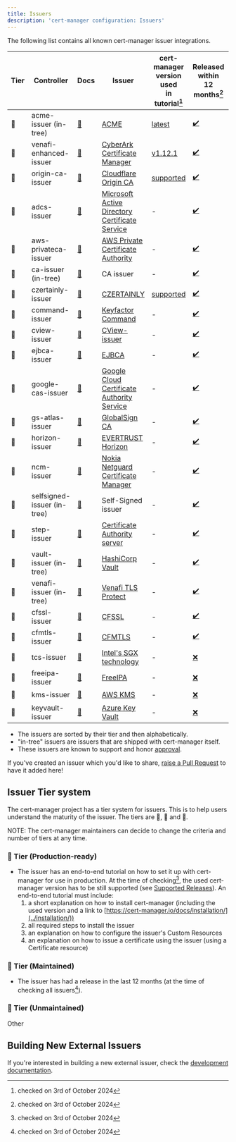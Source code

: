 ```yaml
---
title: Issuers
description: 'cert-manager configuration: Issuers'
---
```


The following list contains all known cert-manager issuer integrations.

<div className="rotate">

| Tier | Controller                  | Docs                                | Issuer                                                                 | cert-manager<br/>version used<br/>in tutorial[^1] | Released within<br/>12 months[^2]    | Is Open Source |
|------|-----------------------------|-------------------------------------|------------------------------------------------------------------------|---------------------------------------------------|--------------------------------------|----------------|
| 🥇   | acme-issuer (in-tree)       | [📄][config:acme-issuer]            | [ACME][ca:acme]                                                        | [latest][production:acme-issuer]                  | [✔️][release:cert-manager]           | ✔️             |
| 🥇   | venafi-enhanced-issuer      | [📄][config:venafi-enhanced-issuer] | [CyberArk Certificate Manager][ca:venafi-enhanced-issuer]                        | [v1.12.1][production:venafi-enhanced-issuer]      | [✔️][release:venafi-enhanced-issuer] | ❌              |
| 🥇   | origin-ca-issuer            | [📄][config:origin-ca-issuer]       | [Cloudflare Origin CA][ca:origin-ca-issuer]                            | [supported][production:origin-ca-issuer]          | [✔️][release:origin-ca-issuer]       | ✔️             |
| 🥈   | adcs-issuer                 | [📄][config:adcs-issuer]            | [Microsoft Active Directory<br/>Certificate Service][ca:adcs-issuer]   | -                                                 | [✔️][release:adcs-issuer]            | ✔️             |
| 🥈   | aws-privateca-issuer        | [📄][config:aws-privateca-issuer]   | [AWS Private Certificate Authority][ca:aws-privateca-issuer]           | -                                                 | [✔️][release:aws-privateca-issuer]   | ✔️             |
| 🥈   | ca-issuer (in-tree)         | [📄][config:ca-issuer]              | CA issuer                                                              | -                                                 | [✔️][release:cert-manager]           | ✔️             |
| 🥈   | czertainly-issuer           | [📄][config:czertainly-issuer]      | [CZERTAINLY][ca:czertainly-issuer]                                     | [supported][production:czertainly-issuer]         | [✔️][release:czertainly-issuer]      | ✔️             |
| 🥈   | command-issuer              | [📄][config:command-issuer]         | [Keyfactor Command][ca:command-issuer]                                 | -                                                 | [✔️][release:command-issuer]         | ✔️             |
| 🥈   | cview-issuer                | [📄][config:cview-issuer]           | [CView-issuer][ca:cview-issuer]                                        | -                                                 | [✔️][release:cview-issuer]           | ❌              |
| 🥈   | ejbca-issuer                | [📄][config:ejbca-issuer]           | [EJBCA][ca:ejbca-issuer]                                               | -                                                 | [✔️][release:ejbca-issuer]           | ✔️             |
| 🥈   | google-cas-issuer           | [📄][config:google-cas-issuer]      | [Google Cloud Certificate<br/>Authority Service][ca:google-cas-issuer] | -                                                 | [✔️][release:google-cas-issuer]      | ✔️             |
| 🥈   | gs-atlas-issuer             | [📄][config:gs-atlas-issuer]        | [GlobalSign CA][ca:gs-atlas-issuer]                                    | -                                                 | [✔️][release:gs-atlas-issuer]        | ✔️             |
| 🥈   | horizon-issuer              | [📄][config:horizon-issuer]         | [EVERTRUST Horizon][ca:horizon-issuer]                                 | -                                                 | [✔️][release:horizon-issuer]         | ✔️             |
| 🥈   | ncm-issuer                  | [📄][config:ncm-issuer]             | [Nokia Netguard Certificate Manager][ca:ncm-issuer]                    | -                                                 | [✔️][release:ncm-issuer]             | ✔️             |
| 🥈   | selfsigned-issuer (in-tree) | [📄][config:selfsigned-issuer]      | Self-Signed issuer                                                     | -                                                 | [✔️][release:cert-manager]           | ✔️             |
| 🥈   | step-issuer                 | [📄][config:step-issuer]            | [Certificate Authority server][ca:step-issuer]                         | -                                                 | [✔️][release:step-issuer]            | ✔️             |
| 🥈   | vault-issuer (in-tree)      | [📄][config:vault-issuer]           | [HashiCorp Vault][ca:vault-issuer]                                     | -                                                 | [✔️][release:cert-manager]           | ✔️             |
| 🥈   | venafi-issuer (in-tree)     | [📄][config:venafi-issuer]          | [Venafi TLS Protect][ca:venafi-issuer]                                 | -                                                 | [✔️][release:cert-manager]           | ✔️             |
| 🥈   | cfssl-issuer                | [📄][config:cfssl-issuer]           | [CFSSL][ca:cfssl-issuer]                                               | -                                                 | [✔️][release:cfssl-issuer]           | ✔️             |
| 🥈   | cfmtls-issuer               | [📄][config:cfmtls-issuer]          | [CFMTLS][ca:cfmtls-issuer]                                             | -                                                 | [✔️][release:cfmtls-issuer]          | ✔️             |
| 🥉   | tcs-issuer                  | [📄][config:tcs-issuer]             | [Intel's SGX technology][ca:tcs-issuer]                                | -                                                 | [❌][release:tcs-issuer]              | ✔️             |
| 🥉   | freeipa-issuer              | [📄][config:freeipa-issuer]         | [FreeIPA][ca:freeipa-issuer]                                           | -                                                 | [❌][release:freeipa-issuer]          | ✔️             |
| 🥉   | kms-issuer                  | [📄][config:kms-issuer]             | [AWS KMS][ca:kms-issuer]                                               | -                                                 | [❌][release:kms-issuer]              | ✔️             |
| 🥉   | keyvault-issuer | [📄][config:keyvault-issuer]        | [Azure Key Vault][ca:keyvault-issuer] | -                                                 | [❌][release:keyvault-issuer]         | ✔️             |

</div>

[production:venafi-enhanced-issuer]: https://docs.venafi.cloud/vaas/k8s-components/c-vei-overview/
[production:acme-issuer]: ../tutorials/getting-started-aks-letsencrypt/README.md
[production:origin-ca-issuer]: https://github.com/cloudflare/origin-ca-issuer/blob/trunk/README.org
[production:czertainly-issuer]: https://docs.czertainly.com/docs/certificate-key/integration-guides/cert-manager-issuer/overview

[//]: # (Configuration docs)

[config:venafi-enhanced-issuer]: https://docs.venafi.cloud/vaas/k8s-components/t-vei-install/
[config:acme-issuer]: ./acme/README.md
[config:aws-privateca-issuer]: https://github.com/cert-manager/aws-privateca-issuer
[config:selfsigned-issuer]: ./selfsigned.md
[config:ca-issuer]: ./ca.md
[config:vault-issuer]: ./vault.md
[config:venafi-issuer]: ./venafi.md
[config:step-issuer]: https://github.com/smallstep/step-issuer
[config:origin-ca-issuer]: https://github.com/cloudflare/origin-ca-issuer
[config:ncm-issuer]: https://github.com/nokia/ncm-issuer
[config:tcs-issuer]: https://github.com/intel/trusted-certificate-issuer
[config:google-cas-issuer]: https://github.com/cert-manager/google-cas-issuer
[config:gs-atlas-issuer]: https://github.com/globalsign/atlas-cert-manager
[config:ejbca-issuer]: https://github.com/Keyfactor/ejbca-cert-manager-issuer
[config:command-issuer]: https://github.com/Keyfactor/command-cert-manager-issuer
[config:horizon-issuer]: https://github.com/evertrust/horizon-issuer
[config:kms-issuer]: https://github.com/Skyscanner/kms-issuer
[config:freeipa-issuer]: https://github.com/guilhem/freeipa-issuer
[config:adcs-issuer]: https://djkormo.github.io/adcs-issuer/
[config:cfssl-issuer]: https://gerrit.wikimedia.org/r/plugins/gitiles/operations/software/cfssl-issuer
[config:cfmtls-issuer]: https://github.com/k8stooling/cfmtls-issuer
[config:cview-issuer]: https://secure-ly.github.io/cview-issuer-chart
[config:czertainly-issuer]: https://docs.czertainly.com/docs/certificate-key/integration-guides/cert-manager-issuer/create-czertainly-issuer
[config:keyvault-issuer]: https://github.com/gonicus/azure-keyvault-issuer

[//]: # (CA docs)

[ca:acme]: https://datatracker.ietf.org/doc/html/rfc8555
[ca:venafi-enhanced-issuer]: https://www.cyberark.com/products/certificate-manager/
[ca:adcs-issuer]: https://docs.microsoft.com/en-us/windows-server/networking/core-network-guide/cncg/server-certs/install-the-certification-authority
[ca:aws-privateca-issuer]: https://aws.amazon.com/certificate-manager/private-certificate-authority/
[ca:command-issuer]: https://www.keyfactor.com/products/command/
[ca:ejbca-issuer]: https://www.ejbca.org/
[ca:google-cas-issuer]: https://cloud.google.com/certificate-authority-service/
[ca:gs-atlas-issuer]: https://www.globalsign.com/en/atlas
[ca:horizon-issuer]: https://evertrust.fr/horizon
[ca:ncm-issuer]: https://www.nokia.com/networks/security-portfolio/netguard/certificate-manager
[ca:step-issuer]: https://github.com/smallstep/certificates
[ca:tcs-issuer]: https://www.intel.com/content/www/us/en/developer/tools/software-guard-extensions/overview.html
[ca:vault-issuer]: https://www.vaultproject.io/
[ca:venafi-issuer]: https://www.cyberark.com/products/certificate-manager/
[ca:cfssl-issuer]: https://github.com/cloudflare/cfssl
[ca:cfmtls-issuer]: https://developers.cloudflare.com/ssl/client-certificates/create-a-client-certificate/
[ca:freeipa-issuer]: https://www.freeipa.org
[ca:kms-issuer]: https://aws.amazon.com/kms/
[ca:origin-ca-issuer]: https://developers.cloudflare.com/ssl/origin-configuration/origin-ca
[ca:cview-issuer]: https://secure-ly.github.io/cview-issuer-chart
[ca:czertainly-issuer]: https://www.czertainly.com
[ca:keyvault-issuer]: https://learn.microsoft.com/en-us/azure/key-vault/keys/about-keys

[//]: # (Release pages)

[release:venafi-enhanced-issuer]: https://docs.venafi.cloud/vaas/k8s-components/c-vei-releases/
[release:cert-manager]: ../releases/README.md
[release:aws-privateca-issuer]: https://github.com/cert-manager/aws-privateca-issuer/releases
[release:step-issuer]: https://github.com/smallstep/step-issuer/releases
[release:origin-ca-issuer]: https://github.com/cloudflare/origin-ca-issuer/releases
[release:ncm-issuer]: https://github.com/nokia/ncm-issuer/releases
[release:tcs-issuer]: https://github.com/intel/trusted-certificate-issuer/releases
[release:google-cas-issuer]: https://github.com/cert-manager/google-cas-issuer
[release:gs-atlas-issuer]: https://github.com/globalsign/atlas-cert-manager/releases
[release:ejbca-issuer]: https://github.com/Keyfactor/ejbca-cert-manager-issuer/tags
[release:command-issuer]: https://github.com/Keyfactor/command-cert-manager-issuer/releases
[release:horizon-issuer]: https://github.com/evertrust/horizon-issuer/releases
[release:kms-issuer]: https://github.com/Skyscanner/kms-issuer/releases
[release:freeipa-issuer]: https://github.com/guilhem/freeipa-issuer/releases
[release:adcs-issuer]: https://github.com/djkormo/adcs-issuer/releases
[release:cfssl-issuer]: https://gerrit.wikimedia.org/r/plugins/gitiles/operations/software/cfssl-issuer/+refs
[release:cfmtls-issuer]: https://github.com/k8stooling/cfmtls-issuer/releases/
[release:cview-issuer]: https://github.com/secure-ly/cview-issuer-chart/releases
[release:czertainly-issuer]: https://github.com/CZERTAINLY/CZERTAINLY-Cert-Manager-Issuer/releases
[release:keyvault-issuer]: https://github.com/gonicus/azure-keyvault-issuer/releases

- The issuers are sorted by their tier and then alphabetically.
- "in-tree" issuers are issuers that are shipped with cert-manager itself.
- These issuers are known to support and honor [approval](https://cert-manager.io/docs/concepts/certificaterequest/#approval).

If you've created an issuer which you'd like to share,
[raise a Pull Request](https://github.com/cert-manager/website/pulls) to have it added here!

## Issuer Tier system

The cert-manager project has a tier system for issuers. This is to help users
understand the maturity of the issuer.
The tiers are 🥇, 🥈 and 🥉.

NOTE: The cert-manager maintainers can decide to change the criteria and number
of tiers at any time.

### 🥇 Tier (Production-ready)

- The issuer has an end-to-end tutorial on how to set it up with cert-manager for use in production.
At the time of checking[^1], the used cert-manager version has to be still supported (see [Supported Releases](../releases/README.md)).
An end-to-end tutorial must include:
  1. a short explanation on how to install cert-manager (including the used version and a link to [https://cert-manager.io/docs/installation/](../installation/))
  2. all required steps to install the issuer
  3. an explanation on how to configure the issuer's Custom Resources
  4. an explanation on how to issue a certificate using the issuer (using a Certificate resource)

### 🥈 Tier (Maintained)

- The issuer has had a release in the last 12 months (at the time of checking all issuers[^2]).

### 🥉 Tier (Unmaintained)

Other

[^1]: checked on 3rd of October 2024
[^2]: checked on 3rd of October 2024

## Building New External Issuers

If you're interested in building a new external issuer, check the [development documentation](../contributing/external-issuers.md).
